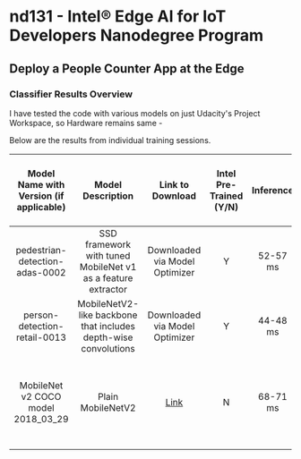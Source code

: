 # nd131 - Intel® Edge AI for IoT Developers Nanodegree Program

## Deploy a People Counter App at the Edge

### Classifier Results Overview

I have tested the code with various models on just Udacity's Project Workspace, so Hardware remains same -  

Below are the results from individual training sessions.

| Model Name with Version (if applicable) | Model Description | Link to Download| Intel Pre-Trained (Y/N) | Inference | Proper functionality replicated with Probability Threshold | Issue (if any)
| -------------------- | ------- | -------------------- | ----- | ---------- | ---------- | ----- |
| <div align="center"> pedestrian-detection-adas-0002 | <div align="center">SSD framework with tuned MobileNet v1 as a feature extractor | <div align="center">Downloaded via Model Optimizer | <div align="center">Y | <div align="center">52-57 ms |  <div align="center">0.9 | <div align="center">NA |
| <div align="center"> person-detection-retail-0013 | <div align="center">MobileNetV2-like backbone that includes depth-wise convolutions | <div align="center">Downloaded via Model Optimizer | <div align="center">Y | <div align="center">44-48 ms |  <div align="center">0.4 | <div align="center">NA |
| <div align="center"> MobileNet v2 COCO model 2018_03_29 | <div align="center">Plain MobileNetV2 | <div align="center">[Link](http://download.tensorflow.org/models/object_detection/ssd_mobilenet_v2_coco_2018_03_29.tar.gz) | <div align="center">N | <div align="center">68-71 ms |  <div align="center">NA |<div align="center"> Single person being detected and counted multiple times |
